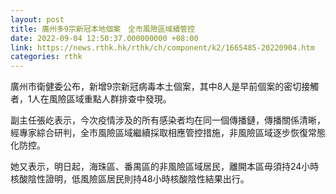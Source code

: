 ```yaml
---
layout: post
title: 廣州多9宗新冠本地個案　全市風險區域續管控
date: 2022-09-04 12:50:37.000000000 +08:00
link: https://news.rthk.hk/rthk/ch/component/k2/1665485-20220904.htm
categories: rthk
---
```


廣州市衛健委公布，新增9宗新冠病毒本土個案，其中8人是早前個案的密切接觸者，1人在風險區域重點人群排查中發現。

副主任張屹表示，今次疫情涉及的所有感染者均在同一個傳播鏈，傳播關係清晰，經專家綜合研判，全市風險區域繼續採取相應管控措施，非風險區域逐步恢復常態化防控。

她又表示，明日起，海珠區、番禺區的非風險區域居民，離開本區毋須持24小時核酸陰性證明，低風險區居民則持48小時核酸陰性結果出行。
